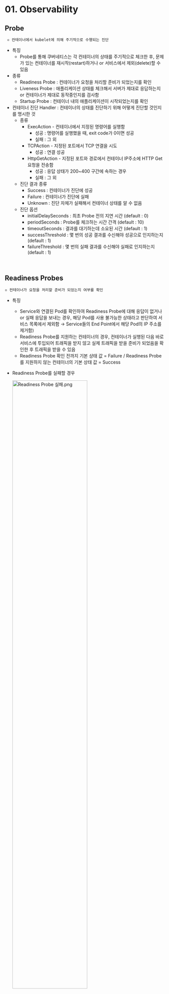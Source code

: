 # 01. Observability

## Probe

```tex
 ▫️ 컨테이너에서 kubelet에 의해 주기적으로 수행되는 진단
```

+ 특징
  + Probe를 통해 쿠버네티스는 각 컨테이너의 상태를 주기적으로 체크한 후, 문제가 있는 컨테이너를 재시작(restart)하거나 or 서비스에서 제외(delete)할 수 있음
+ 종류
  + Readiness Probe : 컨테이너가 요청을 처리할 준비가 되었는지를 확인
  + Liveness Probe : 애플리케이션 상태를 체크해서 서버가 제대로 응답하는지 or 컨테이너가 제대로 동작중인지를 검사함
  + Startup Probe : 컨테이너 내의 애플리케이션이 시작되었는지를 확인
+ 컨테이너 진단 Handler : 컨테이너의 상태를 진단하기 위해 어떻게 진단할 것인지를 명시한 것
  + 종류
    + ExecAction - 컨테이너에서 지정된 명령어를 실행함
      + 성공 : 명령어를 실행했을 때, exit code가 0이면 성공
      + 실패 : 그 외
    + TCPAction - 지정된 포트에서 TCP 연결을 시도
      + 성공 : 연결 성공
    + HttpGetAction - 지정된 포트와 경로에서 컨테이너 IP주소에 HTTP Get 요청을 전송함
      + 성공 : 응답 상태가 200~400 구간에 속하는 경우
      + 실패 : 그 외
  + 진단 결과 종류
    + Success : 컨테이너가 진단에 성공
    + Failure : 컨테이너가 진단에 실패
    + Unknown : 진단 자체가 실패해서 컨테이너 상태를 알 수 없음
  + 진단 옵션
    + initialDelaySeconds : 최초 Probe 전의 지연 시간 (default : 0)
    + periodSeconds : Probe를 체크하는 시간 간격 (default : 10)
    + timeoutSeconds : 결과를 대기하는데 소요된 시간 (default : 1)
    + successThreshold : 몇 번의 성공 결과를 수신해야 성공으로 인지하는지 (default : 1)
    + failureThreshold : 몇 번의 실패 결과를 수신해야 실패로 인지하는지 (default : 1)

<br/>

## Readiness Probes

```tex
▫️ 컨테이너가 요청을 처리할 준비가 되었는지 여부를 확인
```

+ 특징

  + Service와 연결된 Pod를 확인하여 Readiness Probe에 대해 응답이 없거나 or 실패 응답을 보내는 경우, 해당 Pod를 사용 불가능한 상태라고 판단하여 서비스 목록에서 제외함 → Service들의 End Point에서 해당 Pod의 IP 주소를 제거함)
  + Readiness Probe를 지원하는 컨테이너의 경우, 컨테이너가 실행된 다음 바로 서비스에 투입되어 트래픽을 받지 않고 실제 트래픽을 받을 준비가 되었음을 확인한 후 트래픽을 받을 수 있음
  + Readiness Probe 확인 전까지 기본 상태 값 = Failure / Readiness Probe를 지원하지 않는 컨테이너의 기본 상태 값 = Success

+ Readiness Probe를 실패할 경우

  <img src="https://user-images.githubusercontent.com/33214969/212491715-14db882d-86f5-4be8-a8c1-9bdd0af03aac.png" alt="Readiness Probe 실패.png" width="70%;" />

+ yaml 파일

  + Pod yaml 예시

    ```yaml
    apiVersion: v1
    kind: Pod
    metadata:
      ...
    spec:
      containers:
      - name: goproxy
        ...
        readinessProbe:
          tcpSocket:
            port: 8080
          initialDelaySeconds: 5
          periodSeconds: 10
    ```

  + 종류

    ```yaml
    readinessProbe:
    	httpGet:
    		path: /api/ready
    		port: 8080
    	initialDelaySeconds: 10
    	periodSeconds: 5
    	failureThreshold: 8
    ```

    ```yaml
    readinessProbe:
    	tcpSocket:
    	  port: 8080
    ```

    ```yaml
    readinessProbe:
    	exec:
    		command:
    			- cat
    			- /app/is_ready
    ```

<br/>

## Liveness Probes

```tex
▫️ 애플리케이션 상태를 체크해서 서버가 제대로 응답하는지 or 컨테이너가 제대로 동작중인지를 검사
```

+ 특징

  + Pod 안의 컨테이너는 가동 중이지만 서비스로서 정상적으로 움직이고 있지 않는 상태 등을 검사함 ex) 프로세스가 데드락을 일으켜 request에 응답할 수 없는 경우
  + 진단 실패 시 kubelet은 컨테이너를 종료 시키고, restart 정책에 따라 컨테이너를 재시작함
  + 기본 상태값 = Success

+ Liveness Probe를 실패할 경우

  <img src="https://user-images.githubusercontent.com/33214969/212491744-bb285295-5701-4612-ab17-30ea2aaa86e0.png" alt="Liveness Probe 실패.png" width="70%;" />

+ yaml 파일

  + Pod yaml 예시

    ```yaml
    apiVersion: v1
    kind: Pod
    metadata:
      ...
    spec:
      containers:
      - name: goproxy
        ...
        livenessProbe:
          tcpSocket:
            port: 8080
          initialDelaySeconds: 5
          periodSeconds: 10
    ```

  + 종류

    ```yaml
    livenessProbe:
    	httpGet:
    		path: /api/ready
    		port: 8080
    	initialDelaySeconds: 10
    	periodSeconds: 5
    	failureThreshold: 8
    ```

    ```yaml
    livenessProbe:
    	tcpSocket:
    	  port: 8080
    ```

    ```yaml
    livenessProbe:
    	exec:
    		command:
    			- cat
    			- /app/is_ready
    ```

<br/>

## Readiness Probe vs Liveness Probe

|                                    | Readiness Probe                      | Liveness Probe            |
| ---------------------------------- | ------------------------------------ | ------------------------- |
| 감시                               | 컨테이너가 실행할 준비가 됐는지 여부 |                           |
| (트래픽을 받을 준비가 됐는지 여부) | 컨테이너가 실행 중인지 여부          |                           |
| 진단 방법                          | HTTP GET, Exec, tcpSocket            | HTTP GET, Exec, tcpSocket |
| 진단 실패 시                       | 해당 컨테이너로 트래픽을 보내지 않음 |                           |
| (Service에서 해당 Pod를 제외)      | 컨테이너 삭제 or 재시작              |                           |